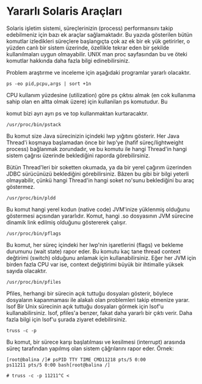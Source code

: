 # Yararlı Solaris Araçları

Solaris işletim sistemi, süreçlerinizin (process) performansını takip
edebilmeniz için bazı ek araçlar sağlamaktadır. Bu yazıda gösterilen
bütün komutlar izledikleri süreçlere başlangıçta çok az ek bir ek yük
getirirler, o yüzden canlı bir sistem üzerinde, özellikle tekrar eden
bir şekilde kullanılmaları uygun olmayabilir. UNIX man proc
sayfasından bu ve öteki komutlar hakkında daha fazla bilgi
edinebilirsiniz.

Problem araştırme ve inceleme için aşağıdaki programlar yararlı
olacaktır.

```
ps -eo pid,pcpu,args | sort +1n
```

CPU kullanım yüzdesine (utilization) göre ps çıktısı almak (en cok
kullanıma sahip olan en altta olmak üzere) için kullanilan ps
komutudur. Bu

komut bizi ayrı ayrı ps ve top kullanmaktan kurtaracaktır.

```
/usr/proc/bin/pstack
```

Bu komut size Java sürecinizin içindeki lwp yığıtını gösterir. Her
Java Thread'i koşmaya başlamadan önce bir lwp'ye (hafif
süreç/lightweight process) bağlanmak zorundadır, ve bu komutu ile
hangi Thread'in hangi sistem çağrısı üzerinde beklediğini raporda
görebilirsiniz.

Bütün Thread'leri bir soketten okumada, ya da bir yerel çağırım
üzerinden JDBC sürücünüzü beklediğini görebilirsiniz. Bâzen bu gibi
bir bilgi yeterli olmayabilir, çünkü hangi Thread'in hangi soket
no'sunu beklediğini bu araç göstermez.

```
/usr/proc/bin/pldd
```

Bu komut hangi yerel kodun (native code) JVM'inize yüklenmiş olduğunu
göstermesi açısından yararlıdır. Komut, hangi .so dosyasının JVM
sürecine dinamik link edilmiş olduğunu göstererek çalışır.

```
/usr/proc/bin/pflags
```

Bu komut, her süreç içindeki her lwp'nin işaretlerini (flags) ve
bekleme durumunu (wait state) rapor eder. Bu komutu kaç tane thread
context değtirimi (switch) olduğunu anlamak için
kullanabilirsiniz. Eğer her JVM için birden fazla CPU var ise, context
değiştirimi büyük bir ihtimalle yüksek sayıda olacaktır.

```
/usr/proc/bin/pfiles
```

Pfiles, herhangi bir sürecin açık tuttuğu dosyaları gösterir, böylece
dosyaların kapanmaması ile alakalı olan problemleri takip etmenize
yarar.  lsof Bir Unix sürecinin açık tuttuğu dosyaları görmek için
lsof'u kullanabilirsiniz. lsof, pfiles'a benzer, fakat daha yararlı
bir çıktı verir. Daha fazla bilgi için lsof'u şurada ziyaret
edebilirsiniz.

```
truss -c -p
```

Bu komut, bir sürece karşı başlatılması ve kesilmesi (interrupt)
arasında süreç tarafından yapılmış olan sistem çâğrılarını rapor
eder. Örnek:

```
[root@balina /]# psPID TTY TIME CMD11218 pts/5 0:00
ps11211 pts/5 0:00 bash[root@balina /]

# truss -c -p 11211^C <
```





